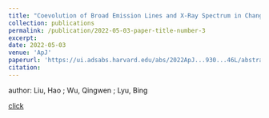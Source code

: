 ```yaml
---
title: "Coevolution of Broad Emission Lines and X-Ray Spectrum in Changing-look AGNs"
collection: publications
permalink: /publication/2022-05-03-paper-title-number-3
excerpt:
date: 2022-05-03
venue: 'ApJ'
paperurl: 'https://ui.adsabs.harvard.edu/abs/2022ApJ...930...46L/abstract'
citation:
---
```

author: Liu, Hao  ; Wu, Qingwen  ; Lyu, Bing 

[click](https://ui.adsabs.harvard.edu/abs/2022ApJ...930...46L/abstract)
